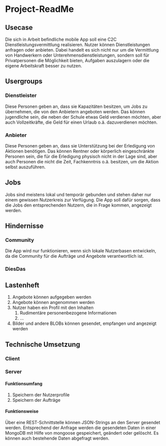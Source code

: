 # Project-ReadMe
## Usecase
Die sich in Arbeit befindliche mobile App soll eine C2C Dienstleistungsvermittlung realisieren. Nutzer können Dienstleistungen anfragen oder anbieten. Dabei handelt es sich nicht nur um die Vermittlung von Handwerkern oder Unterehmensdienstleistungen, sondern soll für Privatpersonen die Möglichkeit bieten, Aufgaben auszulagern oder die eigene Arbeitskraft besser zu nutzen.
## Usergroups
### Dienstleister
Diese Personen geben an, dass sie Kapazitäten besitzen, um Jobs zu übernehmen, die von den Anbietern angeboten werden. Das können jugendliche sein, die neben der Schule etwas Geld verdienen möchten, aber auch Vollzeitkräfte, die Geld für einen Urlaub o.ä. dazuverdienen möchten.
### Anbieter
Diese Personen geben an, dass sie Unterstützung bei der Erledigung von Aktionen benötigen. Das können Rentner oder körperlich eingeschränkte Personen sein, die für die Erledigung physisch nicht in der Lage sind, aber auch Personen die nicht die Zeit, Fachkenntnis o.ä. besitzen, um die Aktion selbst auszuführen.
## Jobs
Jobs sind meistens lokal und temporär gebunden und stehen daher nur einem gewissen Nutzerkreis zur Verfügung. Die App soll dafür sorgen, dass die Jobs den entsprechenden Nutzern, die in Frage kommen, angezeigt werden.
## Hindernisse
### Community
Die App wird nur funktionieren, wenn sich lokale Nutzerbasen entwickeln, da die Community für die Aufträge und Angebote verantwortlich ist.  
### DiesDas
## Lastenheft
1. Angebote können aufgegeben werden
2. Angebote können angenommen werden
3. Nutzer haben ein Profil mit den Inhalten
	1. Rudimentäre personenbezogene Informationen
	2. ...
4. Bilder und andere BLOBs können gesendet, empfangen und angezeigt werden
## Technische Umsetzung
### Client
### Server
#### Funktionsumfang
1. Speichern der Nutzerprofile
2. Speichern der Aufträge
#### Funktionsweise
Über eine REST-Schnittstelle können JSON-Strings an den Server gesendet werden. Entsprechend der Anfrage werden die gesendeten Daten in einer MongoDB mit Hilfe von mongoose gespeichert, geändert oder gelöscht. Es können auch bestehende Daten abgefragt werden.
